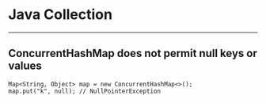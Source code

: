 # Java Collection

---

## ConcurrentHashMap does not permit null keys or values

```
Map<String, Object> map = new ConcurrentHashMap<>();
map.put("k", null); // NullPointerException
```
